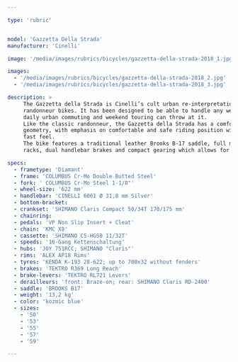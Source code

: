 ```yaml
---

type: 'rubric'


model: 'Gazzetta Della Strada'
manufacturer: 'Cinelli'

image: '/media/images/rubrics/bicycles/gazzetta-della-strada-2018_1.jpg'

images:
  - '/media/images/rubrics/bicycles/gazzetta-della-strada-2018_2.jpg'
  - '/media/images/rubrics/bicycles/gazzetta-della-strada-2018_3.jpg'

description: >
     The Gazzetta della Strada is Cinelli’s cult urban re-interpretation of the classic French 
     randonneur bikes. It has been designed to be able to handle any weather or transport task that 
     daily urban commuting and weekend touring can throw at it.
     Like the classic randonneur, the Gazzetta della Strada has a comfort-focused road racing 
     geometry, with emphasis on comfortable and safe riding position without sacrificing an overall 
     fast feel.
     The bike features a traditional leather Brooks B-17 saddle, full mudguards, front and rear 
     racks, dual handlebar brakes and compact gearing which allows for agile climbing.

specs:
  - frametype: 'Diamant'
  - frame: 'COLUMBUS Cr-Mo Double Butted Steel'
  - fork: ' COLUMBUS Cr-Mo Steel 1-1/8"'
  - wheel-size: '622 mm'
  - handlebar: 'CINELLI 6061 Ø 31,8 mm Silver'
  - bottom-bracket:
  - crankset: 'SHIMANO Claris Compact 50/34T 170/175 mm'
  - chainring:
  - pedals: 'VP Non Slip Insert + Cleat'
  - chain: 'KMC X8'
  - cassette: 'SHIMANO CS-HG50 11/32T'
  - speeds: '16-Gang Kettenschaltung'
  - hubs: 'JOY 751RCC; SHIMANO "Claris"'
  - rims: 'ALEX AP18 Rims'
  - tyres: 'KENDA K-193 28-622; up to 700x32 without fenders'
  - brakes: 'TEKTRO R369 Long Reach'
  - brake-levers: 'TEKTRO RL721 Levers'
  - derailleurs: 'front: Braze-on; rear: SHIMANO Claris RD-2400'
  - saddle: 'BROOKS B17'
  - weight: '13,2 kg'
  - color: 'kozmic blue'
  - sizes:
    - '50'
    - '53'
    - '55'
    - '57'
    - '59'

---
```


